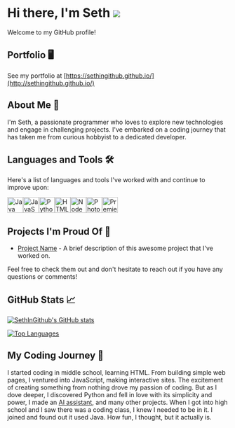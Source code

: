 # Hi there, I'm Seth ![](https://user-images.githubusercontent.com/18350557/176309783-0785949b-9127-417c-8b55-ab5a4333674e.gif)

Welcome to my GitHub profile!

## Portfolio 🖥️
See my portfolio at [https://sethingithub.github.io/](http://sethingithub.github.io/)

## About Me 🚀
I'm Seth, a passionate programmer who loves to explore new technologies and engage in challenging projects. I've embarked on a coding journey that has taken me from curious hobbyist to a dedicated developer.

## Languages and Tools 🛠️
Here's a list of languages and tools I've worked with and continue to improve upon:

<p align="left">
<a href="https://www.oracle.com/java/" target="_blank" rel="noreferrer"><img src="https://raw.githubusercontent.com/danielcranney/readme-generator/main/public/icons/skills/java-colored.svg" width="36" height="36" alt="Java" /></a><a href="https://developer.mozilla.org/en-US/docs/Web/JavaScript" target="_blank" rel="noreferrer"><img src="https://raw.githubusercontent.com/danielcranney/readme-generator/main/public/icons/skills/javascript-colored.svg" width="36" height="36" alt="JavaScript" /></a><a href="https://www.python.org/" target="_blank" rel="noreferrer"><img src="https://raw.githubusercontent.com/danielcranney/readme-generator/main/public/icons/skills/python-colored.svg" width="36" height="36" alt="Python" /></a><a href="https://developer.mozilla.org/en-US/docs/Glossary/HTML5" target="_blank" rel="noreferrer"><img src="https://raw.githubusercontent.com/danielcranney/readme-generator/main/public/icons/skills/html5-colored.svg" width="36" height="36" alt="HTML5" /></a><a href="https://nodejs.org/en/" target="_blank" rel="noreferrer"><img src="https://raw.githubusercontent.com/danielcranney/readme-generator/main/public/icons/skills/nodejs-colored.svg" width="36" height="36" alt="NodeJS" /></a><a href="https://www.adobe.com/uk/products/photoshop.html" target="_blank" rel="noreferrer"><img src="https://raw.githubusercontent.com/danielcranney/readme-generator/main/public/icons/skills/photoshop-colored.svg" width="36" height="36" alt="Photoshop" /></a><a href="https://www.adobe.com/uk/products/premiere.html" target="_blank" rel="noreferrer"><img src="https://raw.githubusercontent.com/danielcranney/readme-generator/main/public/icons/skills/premierepro-colored.svg" width="36" height="36" alt="Premiere Pro" /></a>
</p>

## Projects I'm Proud Of 💼
- [Project Name](https://github.com/SethInGithub/project-name) - A brief description of this awesome project that I've worked on.
<!--- [Another Project](https://github.com/SethInGithub/another-project) - Another impactful project that I'm really proud of.
- [Cool App](https://github.com/SethInGithub/cool-app) - A cool application that solves a real-world problem.-->

Feel free to check them out and don't hesitate to reach out if you have any questions or comments!

## GitHub Stats 📈
<a href="http://www.github.com/SethInGithub"><img src="https://github-readme-stats.vercel.app/api?username=SethInGithub&show_icons=true&hide=&count_private=true&title_color=0891b2&text_color=ffffff&icon_color=0891b2&bg_color=1c1917&hide_border=true&show_icons=true" alt="SethInGithub's GitHub stats" /></a>

<a href="https://github.com/SethInGithub" align="left"><img src="https://github-readme-stats.vercel.app/api/top-langs/?username=SethInGithub&langs_count=10&title_color=0891b2&text_color=ffffff&icon_color=0891b2&bg_color=1c1917&hide_border=true&locale=en&custom_title=Top%20%Languages" alt="Top Languages" /></a>

## My Coding Journey 🌱
I started coding in middle school, learning HTML. From building simple web pages, I ventured into JavaScript, making interactive sites. The excitement of creating something from nothing drove my passion of coding. But as I dove deeper, I discovered Python and fell in love with its simplicity and power, I made an [AI assistant](https://github.com/SethInGithub/AI-Assistant), and many other projects. When I got into high school and I saw there was a coding class, I knew I needed to be in it. I joined and found out it used Java. How fun, I thought, but it actually is.
